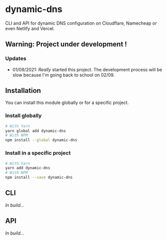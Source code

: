 # dynamic-dns

CLI and API for dynamic DNS configuration on Cloudflare,
Namecheap or even Netlify and Vercel. 

## Warning: Project under development !

### Updates

- 01/09/2021: *Really* started this project. The development process will be slow
because I'm going back to school on 02/09.

## Installation

You can install this module globally or for a specific project.

### Install globally

```bash
# With Yarn
yarn global add dynamic-dns
# With NPM
npm install --global dynamic-dns
```

### Install in a specific project
```bash
# With Yarn
yarn add dynamic-dns
# With NPM
npm install --save dynamic-dns
```

## CLI

*In build...*

## API

*In build...*

